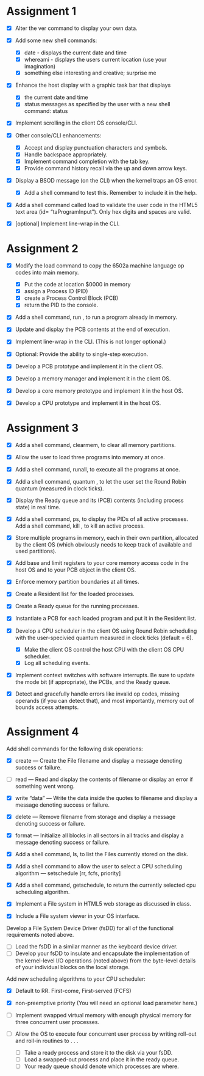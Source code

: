 Assignment 1
============

- [x] Alter the	ver	command	to	display	your	own	data.
- [x] Add some	new	shell	commands:
     - [x] date -	displays	the	current	date	and	time
     - [x] whereami	-	displays	the	users	current	location	(use	your	imagination)
     - [x] something	else	interesting	and	creative;	surprise	me

- [x] Enhance	the host	display	with	a	graphic	task	bar	that	displays
     - [x] the current	date	and	time
     - [x] status messages	as	specified	by	the	user	with	a	new	shell command: status	<string>

- [x] Implement scrolling	in	the	client	OS	console/CLI.

- [x] Other console/CLI	enhancements:
     - [x] Accept and	display	punctuation	characters	and	symbols.
     - [x] Handle backspace	appropriately.
     - [x] Implement command	completion	with	the	tab	key.
     - [x] Provide command	history	recall	via	the	up	and	down	arrow	keys.

- [x] Display a BSOD	message	(on	the	CLI)	when	the	kernel	traps	an OS error.
     - [x] Add a shell	command	to	test	this.	Remember	to	include	it in the help.
- [x] Add a	shell	command	called	load	to	validate	the	user	code in the HTML5 text	area	(id=	“taProgramInput”).	Only	hex	digits	and	spaces	are	valid.
- [x] [optional]	Implement	line-wrap	in	the	CLI.

Assignment 2
============

- [x] Modify	the	load	command	to	copy	the	6502a	machine	language	op	codes into	main	memory.
    - [x] Put	the	code	at	location	$0000	in	memory
    - [x] assign	a	Process	ID	(PID)
    - [x] create	a	Process	Control	Block	(PCB)
    - [x] return	the	PID	to	the	console.

- [x] Add	a	shell	command,	run	<pid>,	to	run	a	program	already	in	memory.

- [x] Update	and	display	the	PCB	contents	at	the	end	of	execution.

- [x] Implement	line-wrap	in	the	CLI.	(This	is	not	longer	optional.)

- [x] Optional:	Provide	the	ability	to	single-step	execution.

- [x] Develop	a	PCB	prototype	and	implement	it	in	the	client	OS.
- [x] Develop	a	memory	manager	and	implement	it	in	the	client	OS.
- [x] Develop	a	core	memory	prototype	and	implement	it	in	the	host	OS.
- [x] Develop	a	CPU	prototype	and	implement	it	in	the	host	OS.

Assignment 3
============

- [x] Add a shell command, clearmem, to clear all memory partitions.

- [x] Allow the user to load three programs into memory at once.

- [x] Add a shell command, runall, to execute all the programs at once.

- [x] Add a shell command, quantum <int>, to let the user set the Round Robin quantum (measured in clock ticks).

- [x] Display the Ready queue and its (PCB) contents (including process state) in real time.

- [x] Add a shell command, ps, to display the PIDs of all active processes. Add a shell command, kill <pid>, to kill an active process.

- [x] Store multiple programs in memory, each in their own partition, allocated by the client OS (which obviously needs to keep track of available and used partitions).

- [x] Add base and limit registers to your core memory access code in the host OS and to your PCB object in the client OS.

- [x] Enforce memory partition boundaries at all times.

- [x] Create a Resident list for the loaded processes.

- [x] Create a Ready queue for the running processes.

- [x] Instantiate a PCB for each loaded program and put it in the Resident list.

- [x] Develop a CPU scheduler in the client OS using Round Robin scheduling with the user-specivied quantum measured in clock ticks (default = 6).
    - [x] Make the client OS control the host CPU with the client OS CPU scheduler.
    - [x] Log all scheduling events.

- [x] Implement context switches with software interrupts. Be sure to update the mode bit (if appropriate), the PCBs, and the Ready queue.

- [x] Detect and gracefully handle errors like invalid op codes, missing operands (if you can detect that), and most importantly, memory out of bounds access attempts.


Assignment 4
============

Add shell commands for the following disk operations:
- [x] create <filename> — Create the File filename and display a message denoting success or failure.
- [ ] read <filename> — Read and display the contents of filename or display an error if something went wrong.
- [x] write <filename> “data” — Write the data inside the quotes to filename and display a message denoting success or failure.
- [x] delete <filename> — Remove filename from storage and display a message denoting success or failure.
- [x] format — Initialize all blocks in all sectors in all tracks and display a message denoting success or failure.

- [x] Add a shell command, ls, to list the Files currently stored on the disk.
- [x] Add a shell command to allow the user to select a CPU scheduling algorithm — setschedule [rr, fcfs, priority]
- [x] Add a shell command, getschedule, to return the currently selected cpu scheduling algorithm.

- [x] Implement a File system in HTML5 web storage as discussed in class.
- [x] Include a File system viewer in your OS interface.

Develop a File System Device Driver (fsDD) for all of the functional requirements noted above.
- [ ] Load the fsDD in a similar manner as the keyboard device driver.
- [ ] Develop your fsDD to insulate and encapsulate the implementation of the kernel-level I/O operations (noted above) from the byte-level details of your individual blocks on the local storage.

Add new scheduling algorithms to your CPU scheduler:
- [x] Default to RR. First-come, First-served (FCFS)
- [x] non-preemptive priority (You will need an optional load parameter here.)

- [ ] Implement swapped virtual memory with enough physical memory for three concurrent user processes.

- [ ] Allow the OS to execute four concurrent user process by writing roll-out and roll-in routines to . . .
    - [ ] Take a ready process and store it to the disk via your fsDD.
    - [ ] Load a swapped-out process and place it in the ready queue.
    - [ ] Your ready queue should denote which processes are where.